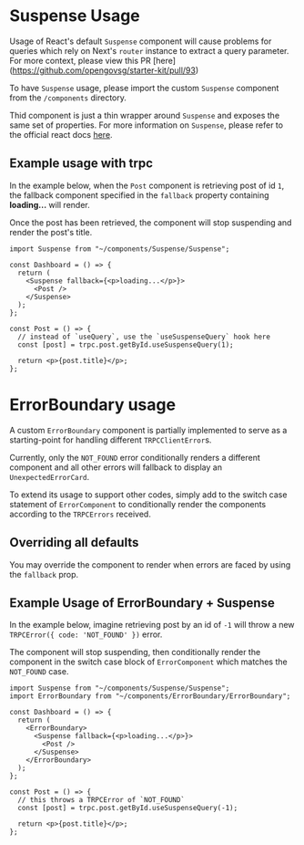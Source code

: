# Suspense Usage

Usage of React's default `Suspense` component will cause problems for queries which rely on Next's `router` instance to extract a query parameter. For more context, please view this PR [here] (https://github.com/opengovsg/starter-kit/pull/93)

To have `Suspense` usage, please import the custom `Suspense` component from the `/components` directory.

Thid component is just a thin wrapper around `Suspense` and exposes the same set of properties. For more information on `Suspense`, please refer to the official react docs [here](https://react.dev/reference/react/Suspense).

## Example usage with trpc

In the example below, when the `Post` component is retrieving post of id `1`, the fallback component specified in the `fallback` property containing **loading...** will render.

Once the post has been retrieved, the component will stop suspending and render the post's title.

```tsx
import Suspense from "~/components/Suspense/Suspense";

const Dashboard = () => {
  return (
    <Suspense fallback={<p>loading...</p>}>
      <Post />
    </Suspense>
  );
};

const Post = () => {
  // instead of `useQuery`, use the `useSuspenseQuery` hook here
  const [post] = trpc.post.getById.useSuspenseQuery(1);

  return <p>{post.title}</p>;
};
```

# ErrorBoundary usage

A custom `ErrorBoundary` component is partially implemented to serve as a starting-point for handling different `TRPCClientError`s.

Currently, only the `NOT_FOUND` error conditionally renders a different component and all other errors will fallback to display an `UnexpectedErrorCard`.

To extend its usage to support other codes, simply add to the switch case statement of `ErrorComponent` to conditionally render the components according to the `TRPCErrors` received.

## Overriding all defaults

You may override the component to render when errors are faced by using the `fallback` prop. 

## Example Usage of ErrorBoundary + Suspense

In the example below, imagine retrieving post by an id of `-1` will throw a new `TRPCError({ code: 'NOT_FOUND' })` error. 

The component will stop suspending, then conditionally render the component in the switch case block of `ErrorComponent` which matches the `NOT_FOUND` case.

```tsx
import Suspense from "~/components/Suspense/Suspense";
import ErrorBoundary from "~/components/ErrorBoundary/ErrorBoundary";

const Dashboard = () => {
  return (
    <ErrorBoundary>
      <Suspense fallback={<p>loading...</p>}>
        <Post />
      </Suspense>
    </ErrorBoundary>
  );
};

const Post = () => {
  // this throws a TRPCError of `NOT_FOUND`
  const [post] = trpc.post.getById.useSuspenseQuery(-1);

  return <p>{post.title}</p>;
};
```
